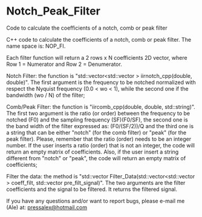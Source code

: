 # Notch_Peak_Filter
Code to calculate the coefficients of a notch, comb or peak filter 

C++ code to calculate the coefficients of a notch, comb or peak filter. The name space is: NOP_FI.

Each filter function will return a 2 rows x N coefficients 2D vector, where Row 1 = Numerator and Row 2 = Denumerator. 

Notch Filter: the function is "std::vector<std::vector > iirnotch_cpp(double, double)". The first argument is the frequency to be notched normalized with respect the Nyquist frequency (0.0 < wo < 1), while the second one if the bandwidth (wo / N) of the filter;

Comb/Peak Filter: the function is "iircomb_cpp(double, double, std::string)". The first two argument is the ratio (or order) between the frequency to be notched (F0) and the sampling frequency (SF)(F0/SF), the second one is the band width of the filter expressed as: (F0/(SF/2))/Q and the third one is a string that can be either "notch" (for the comb filter) or "peak" (for the peak filter). Please, remember that the ratio (order) needs to be an integer number. If the user inserts a ratio (order) that is not an integer, the code will return an empty matrix of coefficients. Also, if the user insert a string different from "notch" or "peak", the code will return an empty matrix of coefficients;

Filter the data: the method is "std::vector Filter_Data(std::vector<std::vector > coeff_filt, std::vector pre_filt_signal)". The two arguments are the filter coefficients and the signal to be filtered. It returns the filtered signal.

If you have any questions and/or want to report bugs, please e-mail me (Ale) at: pressalex@hotmail.com
